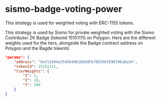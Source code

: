 # sismo-badge-voting-power

This strategy is used for weighted voting with ERC-1155 tokens. 

This strategy is used by Sismo for private weighted voting with the Sismo Contributor ZK Badge (tokenId 15151111) on Polygon.
Here are the different weights used for the tiers, alongside the Badge contract address on Polygon and the Bagde tokenId.

```json
"params": {
    "address": "0xF12494e3545D49616D9dFb78E5907E9078618a34",
    "tokenId": 15151111,
    "tierWeights": {
        "1": 1, 
        "2": 10, 
        "3": 100
    }
}
```